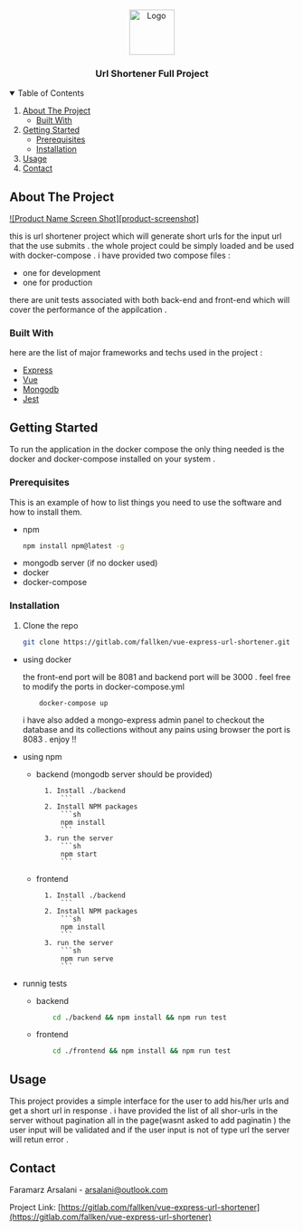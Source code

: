 <!-- PROJECT LOGO -->
<br />
<p align="center">
  <a href="https://gitlab.com/fallken">
    <img src="https://img1.apk.tools/img/xdN-HGo3E3cdDyq-d_5a-GbgH2VX72cIJlnAW4G5R1aiZXxbq_oeP0DqTl9jTo1B7J8=s150" alt="Logo" width="80" height="80">
  </a>

  <h3 align="center">Url Shortener Full Project</h3>



<!-- TABLE OF CONTENTS -->
<details open="open">
  <summary>Table of Contents</summary>
  <ol>
    <li>
      <a href="#about-the-project">About The Project</a>
      <ul>
        <li><a href="#built-with">Built With</a></li>
      </ul>
    </li>
    <li>
      <a href="#getting-started">Getting Started</a>
      <ul>
        <li><a href="#prerequisites">Prerequisites</a></li>
        <li><a href="#installation">Installation</a></li>
      </ul>
    </li>
    <li><a href="#usage">Usage</a></li>
    <li><a href="#contact">Contact</a></li>
  </ol>
</details>



<!-- ABOUT THE PROJECT -->
## About The Project

[![Product Name Screen Shot][product-screenshot]](https://example.com)

this is url shortener project which will generate short urls for the input url that the use submits .
the whole project could be simply loaded and be used with docker-compose . i have provided two compose files :
* one for development 
* one for production 

there are  unit tests associated with both back-end and front-end which will cover the performance of the appilcation . 

### Built With

here are the list of major frameworks and techs used in the project : 
* [Express](https://expressjs.com/)
* [Vue](https://vuejs.org/)
* [Mongodb](https://www.mongodb.com/)
* [Jest](https://jestjs.io/)



<!-- GETTING STARTED -->
## Getting Started

To run the application in the docker compose the only thing needed is the docker and docker-compose installed on your system .


### Prerequisites

This is an example of how to list things you need to use the software and how to install them.
* npm
  ```sh
  npm install npm@latest -g
  ```
* mongodb server (if no docker used)
* docker 
* docker-compose
### Installation

1. Clone the repo
    ```sh
    git clone https://gitlab.com/fallken/vue-express-url-shortener.git
    ```

* using docker

    the front-end port will be 8081 and backend port will be 3000 . feel free to modify the ports in docker-compose.yml 
    
    ```
        docker-compose up
    ```

    i have also added a mongo-express admin panel to checkout the database and its collections without any pains using browser
    the port is 8083 . enjoy !!
* using npm

    * backend (mongodb server should be provided)
            
            
            1. Install ./backend
                ```
            2. Install NPM packages
                ```sh
                npm install
                ```
            3. run the server
                ```sh
                npm start
                ```
    
    * frontend
            
            
            1. Install ./backend
                ```
            2. Install NPM packages
                ```sh
                npm install
                ```
            3. run the server
                ```sh
                npm run serve
                ```
* runnig tests 

    * backend 
        ```sh
            cd ./backend && npm install && npm run test
        ```    

    * frontend 
        ```sh
            cd ./frontend && npm install && npm run test
        ```

<!-- USAGE EXAMPLES -->
## Usage

This project provides a simple interface for the user to add his/her urls and get a 
short url in response . 
i have provided the list of all shor-urls in the server without pagination  all in the page(wasnt asked to add paginatin )
the user input will be validated and if the user input is not of type url the server will retun error .

<!-- CONTACT -->
## Contact

Faramarz Arsalani - arsalani@outlook.com

Project Link: [https://gitlab.com/fallken/vue-express-url-shortener](https://gitlab.com/fallken/vue-express-url-shortener)
